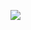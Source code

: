 [![](https://github.com/Kevinab168/skins_website/workflows/Test%20Python%20application/badge.svg)](https://github.com/Kevinab168/skins_website/actions?query=workflow%3A%22Test+Python+application%22+branch%3Amaster)